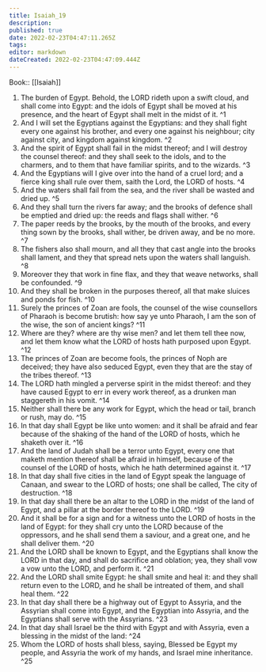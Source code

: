 ```yaml
---
title: Isaiah_19
description: 
published: true
date: 2022-02-23T04:47:11.265Z
tags: 
editor: markdown
dateCreated: 2022-02-23T04:47:09.444Z
---
```


 Book:: [[Isaiah]]
 1. The burden of Egypt. Behold, the LORD rideth upon a swift cloud, and shall come into Egypt: and the idols of Egypt shall be moved at his presence, and the heart of Egypt shall melt in the midst of it. ^1
 2. And I will set the Egyptians against the Egyptians: and they shall fight every one against his brother, and every one against his neighbour; city against city, and kingdom against kingdom. ^2
 3. And the spirit of Egypt shall fail in the midst thereof; and I will destroy the counsel thereof: and they shall seek to the idols, and to the charmers, and to them that have familiar spirits, and to the wizards. ^3
 4. And the Egyptians will I give over into the hand of a cruel lord; and a fierce king shall rule over them, saith the Lord, the LORD of hosts. ^4
 5. And the waters shall fail from the sea, and the river shall be wasted and dried up. ^5
 6. And they shall turn the rivers far away; and the brooks of defence shall be emptied and dried up: the reeds and flags shall wither. ^6
 7. The paper reeds by the brooks, by the mouth of the brooks, and every thing sown by the brooks, shall wither, be driven away, and be no more. ^7
 8. The fishers also shall mourn, and all they that cast angle into the brooks shall lament, and they that spread nets upon the waters shall languish. ^8
 9. Moreover they that work in fine flax, and they that weave networks, shall be confounded. ^9
 10. And they shall be broken in the purposes thereof, all that make sluices and ponds for fish. ^10
 11. Surely the princes of Zoan are fools, the counsel of the wise counsellors of Pharaoh is become brutish: how say ye unto Pharaoh, I am the son of the wise, the son of ancient kings? ^11
 12. Where are they? where are thy wise men? and let them tell thee now, and let them know what the LORD of hosts hath purposed upon Egypt. ^12
 13. The princes of Zoan are become fools, the princes of Noph are deceived; they have also seduced Egypt, even they that are the stay of the tribes thereof. ^13
 14. The LORD hath mingled a perverse spirit in the midst thereof: and they have caused Egypt to err in every work thereof, as a drunken man staggereth in his vomit. ^14
 15. Neither shall there be any work for Egypt, which the head or tail, branch or rush, may do. ^15
 16. In that day shall Egypt be like unto women: and it shall be afraid and fear because of the shaking of the hand of the LORD of hosts, which he shaketh over it. ^16
 17. And the land of Judah shall be a terror unto Egypt, every one that maketh mention thereof shall be afraid in himself, because of the counsel of the LORD of hosts, which he hath determined against it. ^17
 18. In that day shall five cities in the land of Egypt speak the language of Canaan, and swear to the LORD of hosts; one shall be called, The city of destruction. ^18
 19. In that day shall there be an altar to the LORD in the midst of the land of Egypt, and a pillar at the border thereof to the LORD. ^19
 20. And it shall be for a sign and for a witness unto the LORD of hosts in the land of Egypt: for they shall cry unto the LORD because of the oppressors, and he shall send them a saviour, and a great one, and he shall deliver them. ^20
 21. And the LORD shall be known to Egypt, and the Egyptians shall know the LORD in that day, and shall do sacrifice and oblation; yea, they shall vow a vow unto the LORD, and perform it. ^21
 22. And the LORD shall smite Egypt: he shall smite and heal it: and they shall return even to the LORD, and he shall be intreated of them, and shall heal them. ^22
 23. In that day shall there be a highway out of Egypt to Assyria, and the Assyrian shall come into Egypt, and the Egyptian into Assyria, and the Egyptians shall serve with the Assyrians. ^23
 24. In that day shall Israel be the third with Egypt and with Assyria, even a blessing in the midst of the land: ^24
 25. Whom the LORD of hosts shall bless, saying, Blessed be Egypt my people, and Assyria the work of my hands, and Israel mine inheritance. ^25
